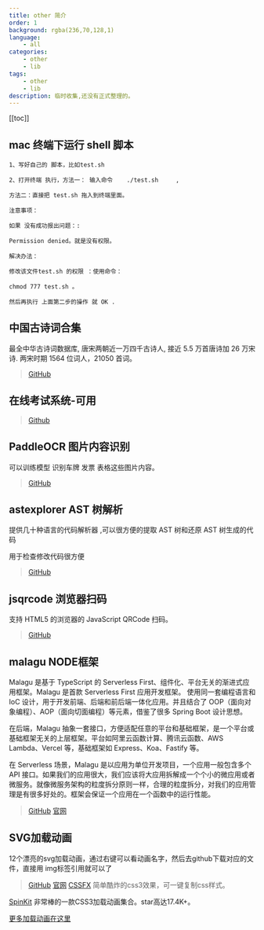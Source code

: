 ```yaml
---
title: other 简介
order: 1
background: rgba(236,70,128,1)
language:
    - all
categories:
    - other
    - lib
tags:
    - other
    - lib
description: 临时收集,还没有正式整理的。
---
```


[[toc]]

## mac 终端下运行 shell 脚本

```shell
1、写好自己的 脚本，比如test.sh

2、打开终端 执行，方法一： 输入命令    ./test.sh     ,

方法二：直接把 test.sh 拖入到终端里面。

注意事项：

如果 没有成功报出问题：:

Permission denied。就是没有权限。

解决办法：

修改该文件test.sh 的权限 ：使用命令：

chmod 777 test.sh 。

然后再执行 上面第二步的操作 就 OK .
```

## 中国古诗词合集

最全中华古诗词数据库, 唐宋两朝近一万四千古诗人, 接近 5.5 万首唐诗加 26 万宋诗. 两宋时期 1564 位词人，21050 首词。

> [GitHub](https://github.com/chinese-poetry)

## 在线考试系统-可用

> [Github](https://github.com/YXJ2018/SpringBoot-Vue-OnlineExam)

## PaddleOCR 图片内容识别

可以训练模型 识别车牌 发票 表格这些图片内容。

> [GitHub](https://github.com/PaddlePaddle/PaddleOCR/blob/release/2.6/README_ch.md)

## astexplorer AST 树解析

提供几十种语言的代码解析器 ,可以很方便的提取 AST 树和还原 AST 树生成的代码

用于检查修改代码很方便

> [GitHub](https://github.com/fkling/astexplorer)

## jsqrcode 浏览器扫码

支持 HTML5 的浏览器的 JavaScript QRCode 扫码。

> [GitHub](https://github.com/LazarSoft/jsqrcode)


## malagu NODE框架

Malagu 是基于 TypeScript 的 Serverless First、组件化、平台无关的渐进式应用框架。Malagu 是首款 Serverless First 应用开发框架。 使用同一套编程语言和 IoC 设计，用于开发前端、后端和前后端一体化应用。并且结合了 OOP（面向对象编程）、AOP（面向切面编程）等元素，借鉴了很多 Spring Boot 设计思想。

在后端，Malagu 抽象一套接口，方便适配任意的平台和基础框架，是一个平台或基础框架无关的上层框架。平台如阿里云函数计算、腾讯云函数、AWS Lambda、Vercel 等，基础框架如 Express、Koa、Fastify 等。

在 Serverless 场景，Malagu 是以应用为单位开发项目，一个应用一般包含多个 API 接口。如果我们的应用很大，我们应该将大应用拆解成一个个小的微应用或者微服务。就像微服务架构的粒度拆分原则一样，合理的粒度拆分，对我们的应用管理是有很多好处的。框架会保证一个应用在一个函数中的运行性能。



> [GitHub](https://github.com/cellbang/malagu)    [官网](https://malagu.cellbang.com/)

## SVG加载动画
12个漂亮的svg加载动画，通过右键可以看动画名字，然后去github下载对应的文件，直接用 img标签引用就可以了

 > [GitHub](https://github.com/SamHerbert/SVG-Loaders)    [官网]( http://samherbert.net/svg-loaders/)
 [CSSFX](https://cssfx.lovejade.cn/)  简单酷炸的css3效果，可一键复制css样式。
 
 [SpinKit](https://tobiasahlin.com/spinkit/)  非常棒的一款CSS3加载动画集合。star高达17.4K+。
 
 [更多加载动画在这里](https://blog.csdn.net/huang714/article/details/108825839)